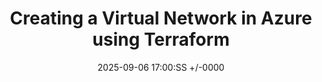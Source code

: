 ---
title: Creating a Virtual Network in Azure using Terraform
date: 2025-09-06 17:00:SS +/-0000
categories: [Azure, Terraform]
tags: [virtual network, azure, terraform, automation]     # TAG names should always be lowercase
---